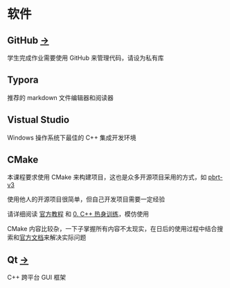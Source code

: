 # 软件

## GitHub [->](GitHub.md) 

学生完成作业需要使用 GitHub 来管理代码，请设为私有库

## Typora

推荐的 markdown 文件编辑器和阅读器

## Vistual Studio

Windows 操作系统下最佳的 C++ 集成开发环境

## CMake

本课程要求使用 CMake 来构建项目，这也是众多开源项目采用的方式，如 [pbrt-v3](https://github.com/mmp/pbrt-v3) 

使用他人的开源项目很简单，但自己开发项目需要一定经验

请详细阅读 [官方教程](https://cmake.org/cmake/help/latest/guide/tutorial/index.html) 和 [0. C++ 热身训练](0_CppPratices/)，模仿使用

CMake 内容比较杂，一下子掌握所有内容不太现实，在日后的使用过程中结合搜索和[官方文档](https://cmake.org/documentation/)来解决实际问题

## Qt [->](Qt.md) 

C++ 跨平台 GUI 框架
